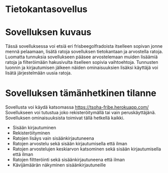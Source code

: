 # Tietokantasovellus


# Sovelluksen kuvaus
Tässä sovelluksessa voi etsiä eri frisbeegolfradoista itselleen sopivan jonne mennä pelaamaan, lisätä ratoja sovelluksen tietokantaan ja arvostella ratoja.
Luomatta tunnuksia sovellukseen pääsee arvostelemaan muiden lisäämiä ratoja ja filteröimään hakusivulta itselleen sopivia vaihtoehtoja.
Tunnusten luonnin ja kirjautumisen jälkeen näiden ominaisuuksien lisäksi käyttäjä voi lisätä järjestelmään uusia ratoja. 


# Sovelluksen tämänhetkinen tilanne
Sovellusta voi käydä katsomassa https://tsoha-fribe.herokuapp.com/
Sovellukseen voi tutustua joko rekisteröitymällä tai vain peruskäyttäjänä. Sovelluksen ominaisuuksista toimivat tällä hetkellä kaikki.

- Sisään kirjautuminen
- Rekisteröityminen
- Ratojen lisäys vain sisäänkirjautuneena
- Ratojen arvostelu sekä sisään kirjautumisella että ilman
- Ratojen arvostelujen keskiarvon katsominen sekä sisään kirjautumisella että ilman
- Ratojen filtteröinti sekä sisäänkirjautuneena että ilman
- Kävijämäärän näkyminen sisäänkirjautuneille


